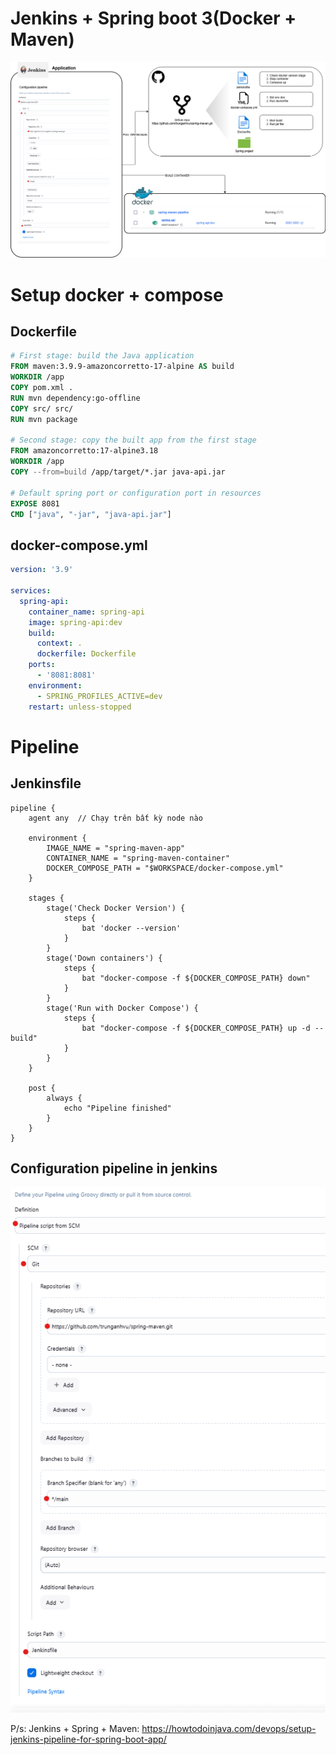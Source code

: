 # Jenkins + Spring boot 3(Docker + Maven)
![Jenkins + Spring boot 3](./Jenkins-spring-mvn-docker.drawio.png)

# Setup docker + compose
## Dockerfile
```dockerfile
# First stage: build the Java application
FROM maven:3.9.9-amazoncorretto-17-alpine AS build
WORKDIR /app
COPY pom.xml .
RUN mvn dependency:go-offline
COPY src/ src/
RUN mvn package

# Second stage: copy the built app from the first stage
FROM amazoncorretto:17-alpine3.18
WORKDIR /app
COPY --from=build /app/target/*.jar java-api.jar

# Default spring port or configuration port in resources
EXPOSE 8081
CMD ["java", "-jar", "java-api.jar"]
```

## docker-compose.yml
```yml
version: '3.9'

services:
  spring-api:
    container_name: spring-api
    image: spring-api:dev
    build:
      context: .
      dockerfile: Dockerfile
    ports:
      - '8081:8081'
    environment:
      - SPRING_PROFILES_ACTIVE=dev
    restart: unless-stopped
```

# Pipeline
## Jenkinsfile
```jenkinsfile
pipeline {
    agent any  // Chạy trên bất kỳ node nào

    environment {
        IMAGE_NAME = "spring-maven-app"
        CONTAINER_NAME = "spring-maven-container"
        DOCKER_COMPOSE_PATH = "$WORKSPACE/docker-compose.yml"
    }

    stages {
		stage('Check Docker Version') {
            steps {
                bat 'docker --version'
            }
        }
		stage('Down containers') {
            steps {
                bat "docker-compose -f ${DOCKER_COMPOSE_PATH} down"
            }
        }
        stage('Run with Docker Compose') {
            steps {
                bat "docker-compose -f ${DOCKER_COMPOSE_PATH} up -d --build"
            }
        }
    }

    post {
        always {
            echo "Pipeline finished"
        }
    }
}
```

## Configuration pipeline in jenkins
![alt text](pipeline-configuration.png)


P/s: Jenkins + Spring + Maven: https://howtodoinjava.com/devops/setup-jenkins-pipeline-for-spring-boot-app/